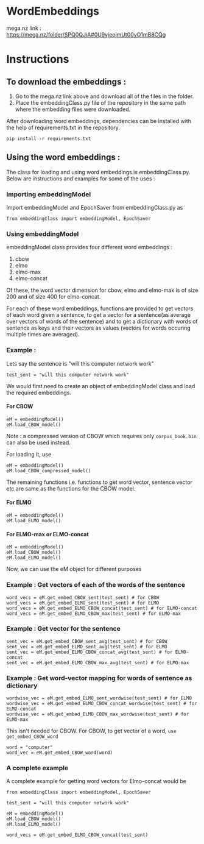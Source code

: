 # WordEmbeddings

mega.nz link : https://mega.nz/folder/SPQ0QJiA#0U9vjeojmUt00vO1mB8CQg



# Instructions

## To download the embeddings :
1. Go to the mega.nz link above and download all of the files in the folder.
2. Place the embeddingClass.py file of the repository in the same path where the embedding files were downloaded.


After downloading word embeddings, dependencies can be installed with the help of requirements.txt in the repository.

```
pip install -r requirements.txt
```


## Using the word embeddings : 

The class for loading and using word embeddings is embeddingClass.py. Below are instructions and examples for some of the uses : 

### Importing embeddingModel

Import embeddingModel and EpochSaver from embeddingClass.py as

```
from embeddingClass import embeddingModel, EpochSaver
```


### Using embeddingModel

embeddingModel class provides four different word embeddings : 
1. cbow
2. elmo
3. elmo-max
4. elmo-concat

Of these, the word vector dimension for cbow, elmo and elmo-max is of size 200 and of size 400 for elmo-concat.

For each of these word embeddings, functions are provided to get vectors of each word given a sentence, to get a vector for a sentence(as average over vectors of words of the sentence) and to get a dictionary with words of sentence as keys and their vectors as values (vectors for words occuring multiple times are averaged).


### Example : 

Lets say the sentence is "will this computer network work"

```
test_sent = "will this computer network work"
```

We would first need to create an object of embeddingModel class and load the required embeddings.

#### For CBOW
```
eM = embeddingModel()
eM.load_CBOW_model()
```

Note : a compressed version of CBOW which requires only `corpus_book.bin` can also be used instead.

For loading it, use
```
eM = embeddingModel()
eM.load_CBOW_compressed_model()
```
The remaining functions i.e. functions to get word vector, sentence vector etc are same as the functions for the CBOW model.

#### For ELMO
```
eM = embeddingModel()
eM.load_ELMO_model()
```

#### For ELMO-max or ELMO-concat
```
eM = embeddingModel()
eM.load_CBOW_model()
eM.load_ELMO_model()
```


Now, we can use the eM object for different purposes

### Example : Get vectors of each of the words of the sentence

```
word_vecs = eM.get_embed_CBOW_sent(test_sent) # for CBOW
word_vecs = eM.get_embed_ELMO_sent(test_sent) # for ELMO
word_vecs = eM.get_embed_ELMO_CBOW_concat(test_sent) # for ELMO-concat
word_vecs = eM.get_embed_ELMO_CBOW_max(test_sent) # for ELMO-max
```

### Example : Get vector for the sentence
```
sent_vec = eM.get_embed_CBOW_sent_avg(test_sent) # for CBOW
sent_vec = eM.get_embed_ELMO_sent_avg(test_sent) # for ELMO
sent_vec = eM.get_embed_ELMO_CBOW_concat_avg(test_sent) # for ELMO-concat
sent_vec = eM.get_embed_ELMO_CBOW_max_avg(test_sent) # for ELMO-max
```

### Example : Get word-vector mapping for words of sentence as dictionary
```
wordwise_vec = eM.get_embed_ELMO_sent_wordwise(test_sent) # for ELMO
wordwise_vec = eM.get_embed_ELMO_CBOW_concat_wordwise(test_sent) # for ELMO-concat
wordwise_vec = eM.get_embed_ELMO_CBOW_max_wordwise(test_sent) # for ELMO-max
```

This isn't needed for CBOW. For CBOW, to get vector of a word, `use get_embed_CBOW_word`
```
word = "computer"
word_vec = eM.get_embed_CBOW_word(word)

```

### A complete example

A complete example for getting word vectors for Elmo-concat would be 

```
from embeddingClass import embeddingModel, EpochSaver

test_sent = "will this computer network work"

eM = embeddingModel()
eM.load_CBOW_model()
eM.load_ELMO_model()

word_vecs = eM.get_embed_ELMO_CBOW_concat(test_sent)
```
